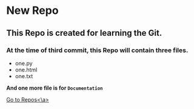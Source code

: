 # New Repo

## This Repo is created for learning the Git.

### At the time of third commit, this Repo will contain three files.
- one.py
- one.html
- one.txt

**And one more file is for `Documentation`**


<a href='https://github.com/swagatikamishra57/NewRepo.git/'>Go to Repos<\a>
